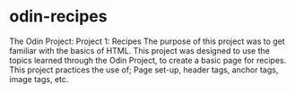 # odin-recipes
The Odin Project: Project 1: Recipes
The purpose of this project was to get familiar with the basics of HTML. This project was designed to use the topics learned through the Odin Project, to create a basic page for recipes. This project practices the use of; Page set-up, header tags, anchor tags, image tags, etc.
